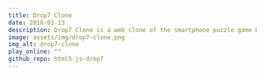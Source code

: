 ```yaml
---
title: Drop7 Clone
date: 2018-03-13
description: Drop7 Clone is a web clone of the smartphone puzzle game Drop7. Drop7 Clone has been made as an indie dev with HTML5 and Javascript.
image: assets/img/drop7-clone.png
img_alt: drop7-clone
play_online: ""
github_repo: html5-js-drop7
---
```

